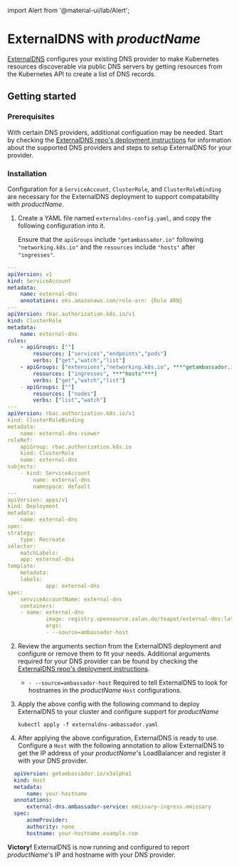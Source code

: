 import Alert from '@material-ui/lab/Alert';

# ExternalDNS with $productName$

[ExternalDNS](https://github.com/kubernetes-sigs/external-dns) configures your existing DNS provider to make Kubernetes resources discoverable via public DNS servers by getting resources from the Kubernetes API to create a list of DNS records.


## Getting started

### Prerequisites

With certain DNS providers, additional configuation may be needed. Start by checking the [ExternalDNS repo's deployment instructions](https://github.com/kubernetes-sigs/external-dns#deploying-to-a-cluster) for information about the supported DNS providers and steps to setup ExternalDNS for your provider.


### Installation

Configuration for a `ServiceAccount`, `ClusterRole`, and `ClusterRoleBinding` are necessary for the ExternalDNS deployment to support compatability with $productName$.

1. Create a YAML file named `externaldns-config.yaml`, and copy the following configuration into it.


   <Alert severity="info">
     Ensure that the <code>apiGroups</code> include <code>"getambassador.io"</code> following <code>"networking.k8s.io"</code> and the <code>resources</code> include <code>"hosts"</code> after <code>"ingresses"</code>.
   </Alert>


  ```yaml
  ---
  apiVersion: v1
  kind: ServiceAccount
  metadata:
	  name: external-dns
	  annotations: eks.amazonaws.com/role-arn: {Role ARN}
  ---
  apiVersion: rbac.authorization.k8s.io/v1
  kind: ClusterRole
  metadata:
	  name: external-dns
  rules:
	  - apiGroups: [""]
		  resources: ["services","endpoints","pods"]
		  verbs: ["get","watch","list"]
	  - apiGroups: ["extensions","networking.k8s.io", ***"getambassador.io"***]
		  resources: ["ingresses", ***"hosts"***]
		  verbs: ["get","watch","list"]
	  - apiGroups: [""]
		  resources: ["nodes"]
		  verbs: ["list","watch"]
  ---
  apiVersion: rbac.authorization.k8s.io/v1
  kind: ClusterRoleBinding
  metadata:
	  name: external-dns-viewer
  roleRef:
	  apiGroup: rbac.authorization.k8s.io
	  kind: ClusterRole
	  name: external-dns
  subjects:
	  - kind: ServiceAccount
		  name: external-dns
		  namespace: default
  ---
  apiVersion: apps/v1
  kind: Deployment
  metadata:
	  name: external-dns
  spec:
  strategy:
	  type: Recreate
  selector:
	  matchLabels:
	  app: external-dns
  template:
	  metadata:
	  labels:
			  app: external-dns
  spec:
	  serviceAccountName: external-dns
	  containers:
	  - name: external-dns
			  image: registry.opensource.zalan.do/teapot/external-dns:latest
			  args:
			  - --source=ambassador-host
  ```



2. Review the arguments section from the ExternalDNS deployment and configure or remove them to fit your needs. Additional arguments required for your DNS provider can be found by checking the [ExternalDNS repo's deployment instructions](https://github.com/kubernetes-sigs/external-dns#deploying-to-a-cluster).


   - `- --source=ambassador-host` Required to tell ExternalDNS to look for hostnames in the $productName$ `Host` configurations.


3. Apply the above config with the following command to deploy ExternalDNS to your cluster and configure support for $productName$

   ```shell
   kubectl apply -f externaldns-ambassador.yaml
   ```


4. After applying the above configuration, ExternalDNS is ready to use. Configure a `Host` with the following annotation to allow ExternalDNS to get the IP address of your $productName$'s LoadBalancer and register it with your DNS provider. 

```yaml
  apiVersion: getambassador.io/v3alpha1
  kind: Host
  metadata:
	  name: your-hostname
  annotations:
	  external-dns.ambassador-service: emissary-ingress.emissary
  spec:
	  acmeProvider:
	  authority: none
	  hostname: your-hostname.example.com
```


<Alert severity="success"><b>Victory!</b> ExternalDNS is now running and configured to report $productName$'s IP and hostname with your DNS provider.</Alert>